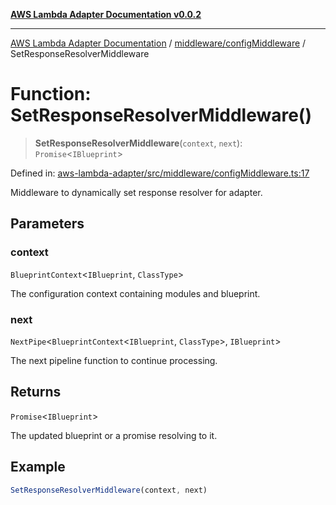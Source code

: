 [**AWS Lambda Adapter Documentation v0.0.2**](../../../README.md)

***

[AWS Lambda Adapter Documentation](../../../modules.md) / [middleware/configMiddleware](../README.md) / SetResponseResolverMiddleware

# Function: SetResponseResolverMiddleware()

> **SetResponseResolverMiddleware**(`context`, `next`): `Promise`\<`IBlueprint`\>

Defined in: [aws-lambda-adapter/src/middleware/configMiddleware.ts:17](https://github.com/stonemjs/aws-lambda-adapter/blob/6762f5f926b4cb9643992a757595270c92f0d9ac/src/middleware/configMiddleware.ts#L17)

Middleware to dynamically set response resolver for adapter.

## Parameters

### context

`BlueprintContext`\<`IBlueprint`, `ClassType`\>

The configuration context containing modules and blueprint.

### next

`NextPipe`\<`BlueprintContext`\<`IBlueprint`, `ClassType`\>, `IBlueprint`\>

The next pipeline function to continue processing.

## Returns

`Promise`\<`IBlueprint`\>

The updated blueprint or a promise resolving to it.

## Example

```typescript
SetResponseResolverMiddleware(context, next)
```
